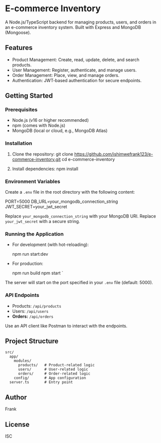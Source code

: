 # E-commerce Inventory

A Node.js/TypeScript backend for managing products, users, and orders in an e-commerce inventory system. Built with Express and MongoDB (Mongoose).

## Features
- Product Management: Create, read, update, delete, and search products.
- User Management: Register, authenticate, and manage users.
- Order Management: Place, view, and manage orders.
- Authentication: JWT-based authentication for secure endpoints.

## Getting Started

### Prerequisites
- Node.js (v16 or higher recommended)
- npm (comes with Node.js)
- MongoDB (local or cloud, e.g., MongoDB Atlas)

### Installation
1. Clone the repository:
   git clone https://github.com/ishimwefrank123/e-commerce-inventory.git
   cd e-commerce-inventory
   
2. Install dependencies:
   npm install
   

### Environment Variables
Create a `.env` file in the root directory with the following content:

PORT=5000
DB_URL=your_mongodb_connection_string
JWT_SECRET=your_jwt_secret

 Replace `your_mongodb_connection_string` with your MongoDB URI.
 Replace `your_jwt_secret` with a secure string.

### Running the Application
- For development (with hot-reloading):
  
  npm run start:dev
  
- For production:
  
  npm run build
  npm start
  `

The server will start on the port specified in your `.env` file (default: 5000).

### API Endpoints
- Products: `/api/products`
- Users: `/api/users`
- **Orders:** `/api/orders`

Use an API client like Postman to interact with the endpoints.

## Project Structure
```
src/
  app/
    modules/
      products/   # Product-related logic
      users/      # User-related logic
      orders/     # Order-related logic
    config/       # App configuration
  server.ts       # Entry point
```

## Author
Frank

## License
ISC 